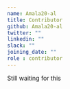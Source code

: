 ```yaml
---
name: Amala20-al
title: Contributor
github: Amala20-al
twitter: ""
linkedin: ""
slack: ""
joining_date: ""
role : contributor
---
```


Still waiting for this
